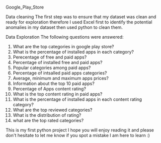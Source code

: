 Google_Play_Store

Data cleaning 
The first step was to ensure that my dataset was clean and ready for exploration therefore I used Excel first to identify the potential anomalies 
in my dataset then used python to clean them.

Data Exploration
The following questions were answered:

1. What are the top categories in google play store?
2. What is the percentage of installed apps in each category? 
3. Perecentage of free and paid apps?
4. Percentage of installed free and paid apps?
5. Popular categories among paid apps?
6. Percentage of intsalled paid apps categories?
7. Average, minimum and maximum apps prices?
8. Information about the top 10 paid apps?
9. Percentage of Apps content rating? 
10. What is the top content rating in paid apps? 
11. What is the percentage of installed apps in each content rating category? 
12. What are the top reviewed categories? 
13. What is the distribution of rating? 
14. what are the top rated categories?

This is my first python project I hope you will enjoy reading it and please don't hesitate to let me know if you spot a mistake I am here to learn :)
